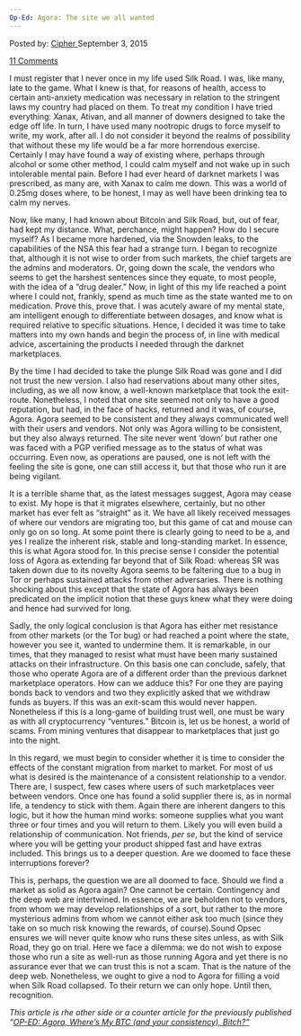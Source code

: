 ```yaml
---
Op-Ed: Agora: The site we all wanted
---
```

<article class="post-listing post-11417 post type-post status-publish format-standard has-post-thumbnail hentry category-deepdot-news tag-agora tag-site tag-wanted">
<div class="post-inner">
<span>Posted by: <a href="https://www.deepdotweb.com/author/cipher/" title="">Cipher </a></span>
<span>September 3, 2015</span>

<span><a href="https://www.deepdotweb.com/2015/09/03/op-ed-agora-the-site-we-all-wanted/#comments">11 Comments</a></span>


<p>I must register that I never once in my life used Silk Road. I was, like many, late to the game. What I knew is that, for reasons of health, access to certain anti-anxiety medication was necessary in relation to the stringent laws my country had placed on them. To treat my condition I have tried everything: Xanax, Ativan, and all manner of downers designed to take the edge off life. In turn, I have used many nootropic drugs to force myself to write, my work, after all. I do not consider it beyond the realms of possibility that without these my life would be a far more horrendous exercise. Certainly I may have found a way of existing where, perhaps through alcohol or some other method, I could calm myself and not wake up in such intolerable mental pain. Before I had ever heard of darknet markets I was prescribed, as many are, with Xanax to calm me down. This was a world of 0.25mg doses where, to be honest, I may as well have been drinking tea to calm my nerves.</p>
<p>Now, like many, I had known about Bitcoin and Silk Road, but, out of fear, had kept my distance. What, perchance, might happen? How do I secure myself? As I became more hardened, via the Snowden leaks, to the capabilities of the NSA this fear had a strange turn. I began to recognize that, although it is not wise to order from such markets, the chief targets are the admins and moderators. Or, going down the scale, the vendors who seems to get the harshest sentences since they equate, to most people, with the idea of a “drug dealer.” Now, in light of this my life reached a point where I could not, frankly, spend as much time as the state wanted me to on medication. Prove this, prove that. I was acutely aware of my mental state, am intelligent enough to differentiate between dosages, and know what is required relative to specific situations. Hence, I decided it was time to take matters into my own hands and begin the process of, in line with medical advice, ascertaining the products I needed through the darknet marketplaces.</p>
<p>By the time I had decided to take the plunge Silk Road was gone and I did not trust the new version. I also had reservations about many other sites, including, as we all now know, a well-known marketplace that took the exit-route. Nonetheless, I noted that one site seemed not only to have a good reputation, but had, in the face of hacks, returned and it was, of course, Agora. Agora seemed to be consistent and they always communicated well with their users and vendors. Not only was Agora willing to be consistent, but they also always returned. The site never went ‘down’ but rather one was faced with a PGP verified message as to the status of what was occurring. Even now, as operations are paused, one is not left with the feeling the site is gone, one can still access it, but that those who run it are being vigilant.</p>
<p>It is a terrible shame that, as the latest messages suggest, Agora may cease to exist. My hope is that it migrates elsewhere, certainly, but no other market has ever felt as “straight” as it. We have all likely received messages of where our vendors are migrating too, but this game of cat and mouse can only go on so long. At some point there is clearly going to need to be a, and yes I realize the inherent risk, stable and long-standing market. In essence, this is what Agora stood for. In this precise sense I consider the potential loss of Agora as extending far beyond that of Silk Road: whereas SR was taken down due to its novelty Agora seems to be faltering due to a bug in Tor or perhaps sustained attacks from other adversaries. There is nothing shocking about this except that the state of Agora has always been predicated on the implicit notion that these guys knew what they were doing and hence had survived for long.</p>
<p>Sadly, the only logical conclusion is that Agora has either met resistance from other markets (or the Tor bug) or had reached a point where the state, however you see it, wanted to undermine them. It is remarkable, in our times, that they managed to resist what must have been many sustained attacks on their infrastructure. On this basis one can conclude, safely, that those who operate Agora are of a different order than the previous darknet marketplace operators. How can we adduce this? For one they are paying bonds back to vendors and two they explicitly asked that we withdraw funds as buyers. If this was an exit-scam this would never happen. Nonetheless if this is a long-game of building trust well, one must be wary as with all cryptocurrency “ventures.” Bitcoin is, let us be honest, a world of scams. From mining ventures that disappear to marketplaces that just go into the night.</p>
<p>In this regard, we must begin to consider whether it is time to consider the effects of the constant migration from market to market. For most of us what is desired is the maintenance of a consistent relationship to a vendor. There are, I suspect, few cases where users of such marketplaces veer between vendors. Once one has found a solid supplier there is, as in normal life, a tendency to stick with them. Again there are inherent dangers to this logic, but it how the human mind works: someone supplies what you want three or four times and you will return to them. Likely you will even build a relationship of communication. Not friends, <em>per se</em>, but the kind of service where you will be getting your product shipped fast and have extras included. This brings us to a deeper question. Are we doomed to face these interruptions forever?</p>
<p>This is, perhaps, the question we are all doomed to face. Should we find a market as solid as Agora again? One cannot be certain. Contingency and the deep web are intertwined. In essence, we are beholden not to vendors, from whom we may develop relationships of a sort, but rather to the more mysterious admins from whom we cannot either ask too much (since they take on so much risk knowing the rewards, of course).Sound Opsec ensures we will never quite know who runs these sites unless, as with Silk Road, they go on trial. Here we face a dilemma: we do not wish to expose those who run a site as well-run as those running Agora and yet there is no assurance ever that we can trust this is not a scam. That is the nature of the deep web. Nonetheless, we ought to give a nod to Agora for filling a void when Silk Road collapsed. To their return we can only hope. Until then, recognition.</p>
<p><em>This article is rhe other side or a counter article for the previously published &#8220;<a title="Permalink to OP-ED: Agora, Where’s My BTC (and your consistency), Bitch?" href="https://www.deepdotweb.com/2015/08/31/op-ed-agora-wheres-my-btc-and-your-consistency-bitch/" rel="bookmark">OP-ED: Agora, Where’s My BTC (and your consistency), Bitch?&#8221;</a></em></p>
</div>
<span style="display:none"><a href="https://www.deepdotweb.com/tag/agora/" rel="tag">agora</a> <a href="https://www.deepdotweb.com/tag/site/" rel="tag">site</a> <a href="https://www.deepdotweb.com/tag/wanted/" rel="tag">wanted</a></span> <span style="display:none" class="updated">2015-09-03</span>
<div style="display:none" class="vcard author" itemprop="author" itemscope itemtype="http://schema.org/Person"><strong class="fn" itemprop="name"><a href="https://www.deepdotweb.com/author/cipher/" title="Posts by Cipher" rel="author">Cipher</a></strong></div>
</div>
</article>

